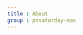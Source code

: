 ```yaml
---
title : About
group : pssaturday-nav
---
```


<!--  only user Front Matter  -->
<!--  CONTENT IN _pssaturday\ -->